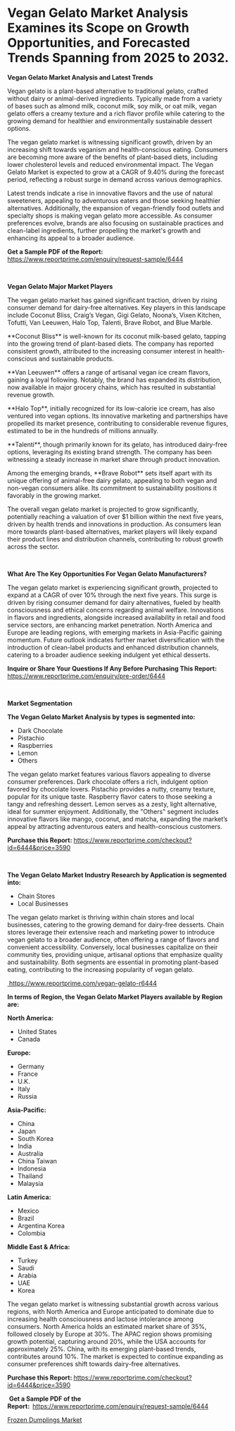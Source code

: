 <p><h1>Vegan Gelato Market Analysis Examines its Scope on Growth Opportunities, and Forecasted Trends Spanning from 2025 to 2032.</h1></p><p><strong>Vegan Gelato Market Analysis and Latest Trends</strong></p>
<p><p>Vegan gelato is a plant-based alternative to traditional gelato, crafted without dairy or animal-derived ingredients. Typically made from a variety of bases such as almond milk, coconut milk, soy milk, or oat milk, vegan gelato offers a creamy texture and a rich flavor profile while catering to the growing demand for healthier and environmentally sustainable dessert options.</p><p>The vegan gelato market is witnessing significant growth, driven by an increasing shift towards veganism and health-conscious eating. Consumers are becoming more aware of the benefits of plant-based diets, including lower cholesterol levels and reduced environmental impact. The Vegan Gelato Market is expected to grow at a CAGR of 9.40% during the forecast period, reflecting a robust surge in demand across various demographics.</p><p>Latest trends indicate a rise in innovative flavors and the use of natural sweeteners, appealing to adventurous eaters and those seeking healthier alternatives. Additionally, the expansion of vegan-friendly food outlets and specialty shops is making vegan gelato more accessible. As consumer preferences evolve, brands are also focusing on sustainable practices and clean-label ingredients, further propelling the market's growth and enhancing its appeal to a broader audience.</p></p>
<p><strong>Get a Sample PDF of the Report:&nbsp;</strong> <a href="https://www.reportprime.com/enquiry/request-sample/6444?utm_campaign=2999&utm_medium=2&utm_source=Github&utm_content=ia&utm_term=19032025&utm_id=vegan-gelato">https://www.reportprime.com/enquiry/request-sample/6444</a></p>
<p>&nbsp;</p>
<p><strong>Vegan Gelato Major Market Players</strong></p>
<p><p>The vegan gelato market has gained significant traction, driven by rising consumer demand for dairy-free alternatives. Key players in this landscape include Coconut Bliss, Craig’s Vegan, Gigi Gelato, Noona’s, Vixen Kitchen, Tofutti, Van Leeuwen, Halo Top, Talenti, Brave Robot, and Blue Marble.</p><p>**Coconut Bliss** is well-known for its coconut milk-based gelato, tapping into the growing trend of plant-based diets. The company has reported consistent growth, attributed to the increasing consumer interest in health-conscious and sustainable products. </p><p>**Van Leeuwen** offers a range of artisanal vegan ice cream flavors, gaining a loyal following. Notably, the brand has expanded its distribution, now available in major grocery chains, which has resulted in substantial revenue growth. </p><p>**Halo Top**, initially recognized for its low-calorie ice cream, has also ventured into vegan options. Its innovative marketing and partnerships have propelled its market presence, contributing to considerable revenue figures, estimated to be in the hundreds of millions annually.</p><p>**Talenti**, though primarily known for its gelato, has introduced dairy-free options, leveraging its existing brand strength. The company has been witnessing a steady increase in market share through product innovation.</p><p>Among the emerging brands, **Brave Robot** sets itself apart with its unique offering of animal-free dairy gelato, appealing to both vegan and non-vegan consumers alike. Its commitment to sustainability positions it favorably in the growing market.</p><p>The overall vegan gelato market is projected to grow significantly, potentially reaching a valuation of over $1 billion within the next five years, driven by health trends and innovations in production. As consumers lean more towards plant-based alternatives, market players will likely expand their product lines and distribution channels, contributing to robust growth across the sector.</p></p>
<p>&nbsp;</p>
<p><strong>What Are The Key Opportunities For Vegan Gelato Manufacturers?</strong></p>
<p><p>The vegan gelato market is experiencing significant growth, projected to expand at a CAGR of over 10% through the next five years. This surge is driven by rising consumer demand for dairy alternatives, fueled by health consciousness and ethical concerns regarding animal welfare. Innovations in flavors and ingredients, alongside increased availability in retail and food service sectors, are enhancing market penetration. North America and Europe are leading regions, with emerging markets in Asia-Pacific gaining momentum. Future outlook indicates further market diversification with the introduction of clean-label products and enhanced distribution channels, catering to a broader audience seeking indulgent yet ethical desserts.</p></p>
<p><strong>Inquire or Share Your Questions If Any Before Purchasing This Report:</strong> <a href="https://www.reportprime.com/enquiry/pre-order/6444?utm_campaign=2999&utm_medium=2&utm_source=Github&utm_content=ia&utm_term=19032025&utm_id=vegan-gelato">https://www.reportprime.com/enquiry/pre-order/6444</a></p>
<p>&nbsp;</p>
<p><strong>Market Segmentation</strong></p>
<p><strong>The Vegan Gelato Market Analysis by types is segmented into:</strong></p>
<p><ul><li>Dark Chocolate</li><li>Pistachio</li><li>Raspberries</li><li>Lemon</li><li>Others</li></ul></p>
<p><p>The vegan gelato market features various flavors appealing to diverse consumer preferences. Dark chocolate offers a rich, indulgent option favored by chocolate lovers. Pistachio provides a nutty, creamy texture, popular for its unique taste. Raspberry flavor caters to those seeking a tangy and refreshing dessert. Lemon serves as a zesty, light alternative, ideal for summer enjoyment. Additionally, the "Others" segment includes innovative flavors like mango, coconut, and matcha, expanding the market’s appeal by attracting adventurous eaters and health-conscious customers.</p></p>
<p><strong>Purchase this Report:&nbsp;</strong><a href="https://www.reportprime.com/checkout?id=6444&price=3590&utm_campaign=2999&utm_medium=2&utm_source=Github&utm_content=ia&utm_term=19032025&utm_id=vegan-gelato">https://www.reportprime.com/checkout?id=6444&price=3590</a></p>
<p>&nbsp;</p>
<p><strong>The Vegan Gelato Market Industry Research by Application is segmented into:</strong></p>
<p><ul><li>Chain Stores</li><li>Local Businesses</li></ul></p>
<p><p>The vegan gelato market is thriving within chain stores and local businesses, catering to the growing demand for dairy-free desserts. Chain stores leverage their extensive reach and marketing power to introduce vegan gelato to a broader audience, often offering a range of flavors and convenient accessibility. Conversely, local businesses capitalize on their community ties, providing unique, artisanal options that emphasize quality and sustainability. Both segments are essential in promoting plant-based eating, contributing to the increasing popularity of vegan gelato.</p></p>
<p><a href="https://www.reportprime.com/vegan-gelato-r6444?utm_campaign=2999&utm_medium=2&utm_source=Github&utm_content=ia&utm_term=19032025&utm_id=vegan-gelato">&nbsp;https://www.reportprime.com/vegan-gelato-r6444</a></p>
<p><strong>In terms of Region, the Vegan Gelato Market Players available by Region are:</strong></p>
<p>
    <p> <strong> North America: </strong>
        <ul>
            <li>United States</li>
            <li>Canada</li>
        </ul>
        </p> 
    <p> <strong> Europe: </strong>
        <ul>
            <li>Germany</li>
            <li>France</li>
            <li>U.K.</li>
            <li>Italy</li>
            <li>Russia</li>
        </ul>
        </p> 
    <p> <strong> Asia-Pacific: </strong>
        <ul>
            <li>China</li>
            <li>Japan</li>
            <li>South Korea</li>
            <li>India</li>
            <li>Australia</li>
            <li>China Taiwan</li>
            <li>Indonesia</li>
            <li>Thailand</li>
            <li>Malaysia</li>
        </ul>
        </p> 
    <p> <strong> Latin America: </strong>
        <ul>
            <li>Mexico</li>
            <li>Brazil</li>
            <li>Argentina Korea</li>
            <li>Colombia</li>
        </ul>
        </p> 
    <p> <strong> Middle East & Africa: </strong>
        <ul>
            <li>Turkey</li>
            <li>Saudi</li>
            <li>Arabia</li>
            <li>UAE</li>
            <li>Korea</li>
        </ul>
    </p>
    </p>
<p><p>The vegan gelato market is witnessing substantial growth across various regions, with North America and Europe anticipated to dominate due to increasing health consciousness and lactose intolerance among consumers. North America holds an estimated market share of 35%, followed closely by Europe at 30%. The APAC region shows promising growth potential, capturing around 20%, while the USA accounts for approximately 25%. China, with its emerging plant-based trends, contributes around 10%. The market is expected to continue expanding as consumer preferences shift towards dairy-free alternatives.</p></p>
<p><strong>Purchase this Report: </strong><a href="https://www.reportprime.com/checkout?id=6444&price=3590&utm_campaign=2999&utm_medium=2&utm_source=Github&utm_content=ia&utm_term=19032025&utm_id=vegan-gelato">https://www.reportprime.com/checkout?id=6444&price=3590</a></p>
<p>&nbsp;<strong>Get a Sample PDF of the Report:&nbsp;&nbsp;</strong><a href="https://www.reportprime.com/enquiry/request-sample/6444?utm_campaign=2999&utm_medium=2&utm_source=Github&utm_content=ia&utm_term=19032025&utm_id=vegan-gelato">https://www.reportprime.com/enquiry/request-sample/6444</a></p>
<p><strong></strong></p>
<p><p><a href="https://github.com/jemalapoilly/Market-Research-Report-List-1/blob/main/frozen-dumplings-market.md?utm_campaign=2999&utm_medium=2&utm_source=Github&utm_content=ia&utm_term=19032025&utm_id=vegan-gelato">Frozen Dumplings Market</a></p></p>